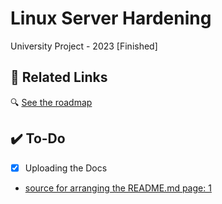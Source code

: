 # Linux Server Hardening
University Project - 2023 [Finished]




## 🚀 Related Links

🔍 [See the roadmap](https://roadmap.sh/r/general-linux-server-hardening)




## ✔️ To-Do

- [x] Uploading the Docs



- [source for arranging the README.md page: 1](https://stackoverflow.com/questions/47344571/how-to-draw-checkbox-or-tick-mark-in-github-markdown-table)
